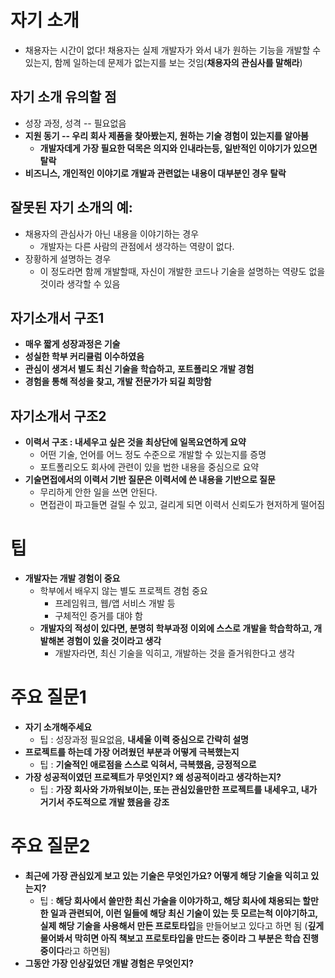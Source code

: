 # 자기 소개
- 채용자는 시간이 없다! 채용자는 실제 개발자가 와서 내가 원하는 기능을 개발할 수 있는지, 함께 일하는데 문제가 없는지를 보는 것임(**채용자의 관심사를 말해라**)

## 자기 소개 유의할 점
- 성장 과정, 성격 -- 필요없음
- **지원 동기 -- 우리 회사 제품을 찾아봤는지, 원하는 기술 경험이 있는지를 알아봄**
  - **개발자데게 가장 필요한 덕목은 의지와 인내라는등, 일반적인 이야기가 있으면 탈락**
- **비즈니스, 개인적인 이야기로 개발과 관련없는 내용이 대부분인 경우 탈락**

## 잘못된 자기 소개의 예:
- 채용자의 관심사가 아닌 내용을 이야기하는 경우
  - 개발자는 다른 사람의 관점에서 생각하는 역량이 없다.
- 장황하게 설명하는 경우
  - 이 정도라면 함께 개발할때, 자신이 개발한 코드나 기술을 설명하는 역량도 없을 것이라 생각할 수 있음

## 자기소개서 구조1
- **매우 짧게 성장과정은 기술**
- **성실한 학부 커리큘럼 이수하였음**
- **관심이 생겨서 별도 최신 기술을 학습하고, 포트폴리오 개발 경험**
- **경험을 통해 적성을 찾고, 개발 전문가가 되길 희망함**

## 자기소개서 구조2
- **이력서 구조 : 내세우고 싶은 것을 최상단에 일목요연하게 요약**
  - 어떤 기술, 언어를 어느 정도 수준으로 개발할 수 있는지를 증명
  - 포트폴리오도 회사에 관련이 있을 법한 내용을 중심으로 요약
- **기술면접에서의 이력서 기반 질문은 이력서에 쓴 내용을 기반으로 질문**
  - 무리하게 안한 일을 쓰면 안된다.
  - 면접관이 파고들면 걸릴 수 있고, 걸리게 되면 이력서 신뢰도가 현저하게 떨어짐

# 팁
- **개발자는 개발 경험이 중요**
  - 학부에서 배우지 않는 별도 프로젝트 경험 중요
    - 프레임워크, 웹/앱 서비스 개발 등
    - 구체적인 증거를 대야 함
  - **개발자의 적성이 있다면, 분명히 학부과정 이외에 스스로 개발을 학습학하고, 개발해본 경험이 있을 것이라고 생각**
    - 개발자라면, 최신 기술을 익히고, 개발하는 것을 즐거워한다고 생각

# 주요 질문1
- **자기 소개해주세요**
  - 팁 : 성장과정 필요없음, **내세울 이력 중심으로 간략히 설명**
- **프로젝트를 하는데 가장 어려웠던 부분과 어떻게 극복했는지**
  - 팁 : **기술적인 애로점을 스스로 익혀서, 극복했음, 긍정적으로**
- **가장 성공적이였던 프로젝트가 무엇인지? 왜 성공적이라고 생각하는지?**
  - 팁 : **가장 회사와 가까워보이는, 또는 관심있을만한 프로젝트를 내세우고, 내가 거기서 주도적으로 개발 했음을 강조**

# 주요 질문2
- **최근에 가장 관심있게 보고 있는 기술은 무엇인가요? 어떻게 해당 기술을 익히고 있는지?**
  - 팁 : **해당 회사에서 쓸만한 최신 가술을 이야가하고, 해당 회사에 채용되는 할만한 일과 관련되어, 이런 일들에 해당 최신 기술이 있는 듯 모르는척 이야기하고, 실제 해당 기술을 사용해서 만든 프로토타입**을 만들어보고 있다고 하면 됨 (**깊게 물어봐서 막히면 아직 책보고 프로토타입을 만드는 중이라 그 부분은 학습 진행중이다**라고 하면됨)
- **그동안 가장 인상깊었던 개발 경험은 무엇인지?**

